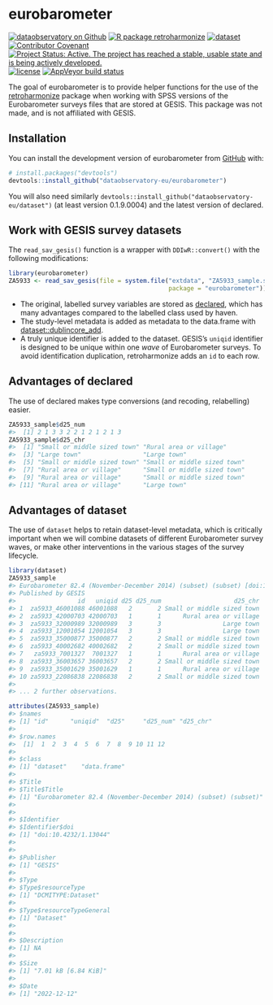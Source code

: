 
<!-- README.md is generated from README.Rmd. Please edit that file -->

# eurobarometer

<!-- badges: start -->

[![dataobservatory on
Github](https://img.shields.io/badge/github-dataobservatory.eu-6e5494.svg)](https://github.com/dataobservatory-eu/)
[![R package
retroharmonize](https://img.shields.io/badge/R-retroharmonize-007CBB.svg)](https://retroharmonize.dataobservatory.eu)
[![dataset](https://img.shields.io/badge/R-dataset-E4007F.svg)](https://dataset.dataobservatory.eu)
[![Contributor
Covenant](https://img.shields.io/badge/ethics-Contributor%20Covenant-680171.svg)](https://dataobservatory.eu/)
[![Project Status: Active. The project has reached a stable, usable
state and is being actively
developed.](https://www.repostatus.org/badges/latest/active.svg)](https://www.repostatus.org/#active)
[![license](https://img.shields.io/badge/license-GPL--3-blue.svg)](https://www.gnu.org/licenses/gpl-3.0.en.html)
[![AppVeyor build
status](https://ci.appveyor.com/api/projects/status/github/dataobservatory-eu/eurobarometer?branch=main&svg=true)](https://ci.appveyor.com/project/dataobservatory-eu/eurobarometer)
<!-- badges: end -->

The goal of eurobarometer is to provide helper functions for the use of
the [retroharmonize](https://retroharmonize.dataobservatory.eu/) package
when working with SPSS versions of the Eurobarometer surveys files that
are stored at GESIS. This package was not made, and is not affiliated
with GESIS.

## Installation

You can install the development version of eurobarometer from
[GitHub](https://github.com/) with:

``` r
# install.packages("devtools")
devtools::install_github("dataobservatory-eu/eurobarometer")
```

You will also need similarly
`devtools::install_github("dataobservatory-eu/dataset")` (at least
version 0.1.9.0004) and the latest version of declared.

## Work with GESIS survey datasets

The `read_sav_gesis()` function is a wrapper with `DDIwR::convert()`
with the following modifications:

``` r
library(eurobarometer)
ZA5933 <- read_sav_gesis(file = system.file("extdata", "ZA5933_sample.sav", 
                                            package = "eurobarometer"))
```

-   The original, labelled survey variables are stored as
    [declared](https://declared.dataobservatory.eu/reference/declared.html),
    which has many advantages compared to the labelled class used by
    haven.
-   The study-level metadata is added as metadata to the data.frame with
    [dataset::dublincore_add](https://dataset.dataobservatory.eu/reference/dublincore.html).
-   A truly unique identifier is added to the dataset. GESIS’s `uniqid`
    identifier is designed to be unique within one *wave* of
    Eurobarometer surveys. To avoid identification duplication,
    retroharmonize adds an `id` to each row.

## Advantages of declared

The use of declared makes type conversions (and recoding, relabelling)
easier.

``` r
ZA5933_sample$d25_num
#>  [1] 2 1 3 3 2 2 1 2 1 2 1 3
ZA5933_sample$d25_chr
#>  [1] "Small or middle sized town" "Rural area or village"     
#>  [3] "Large town"                 "Large town"                
#>  [5] "Small or middle sized town" "Small or middle sized town"
#>  [7] "Rural area or village"      "Small or middle sized town"
#>  [9] "Rural area or village"      "Small or middle sized town"
#> [11] "Rural area or village"      "Large town"
```

## Advantages of dataset

The use of `dataset` helps to retain dataset-level metadata, which is
critically important when we will combine datasets of different
Eurobarometer survey waves, or make other interventions in the various
stages of the survey lifecycle.

``` r
library(dataset)
ZA5933_sample
#> Eurobarometer 82.4 (November-December 2014) (subset) (subset) [doi:10.4232/1.13044] 
#> Published by GESIS
#>                 id   uniqid d25 d25_num                    d25_chr
#> 1  za5933_46001088 46001088   2       2 Small or middle sized town
#> 2  za5933_42000703 42000703   1       1      Rural area or village
#> 3  za5933_32000989 32000989   3       3                 Large town
#> 4  za5933_12001054 12001054   3       3                 Large town
#> 5  za5933_35000877 35000877   2       2 Small or middle sized town
#> 6  za5933_40002682 40002682   2       2 Small or middle sized town
#> 7   za5933_7001327  7001327   1       1      Rural area or village
#> 8  za5933_36003657 36003657   2       2 Small or middle sized town
#> 9  za5933_35001629 35001629   1       1      Rural area or village
#> 10 za5933_22086838 22086838   2       2 Small or middle sized town
#> 
#> ... 2 further observations.
```

``` r
attributes(ZA5933_sample)
#> $names
#> [1] "id"      "uniqid"  "d25"     "d25_num" "d25_chr"
#> 
#> $row.names
#>  [1]  1  2  3  4  5  6  7  8  9 10 11 12
#> 
#> $class
#> [1] "dataset"    "data.frame"
#> 
#> $Title
#> $Title$Title
#> [1] "Eurobarometer 82.4 (November-December 2014) (subset) (subset)"
#> 
#> 
#> $Identifier
#> $Identifier$doi
#> [1] "doi:10.4232/1.13044"
#> 
#> 
#> $Publisher
#> [1] "GESIS"
#> 
#> $Type
#> $Type$resourceType
#> [1] "DCMITYPE:Dataset"
#> 
#> $Type$resourceTypeGeneral
#> [1] "Dataset"
#> 
#> 
#> $Description
#> [1] NA
#> 
#> $Size
#> [1] "7.01 kB [6.84 KiB]"
#> 
#> $Date
#> [1] "2022-12-12"
```
